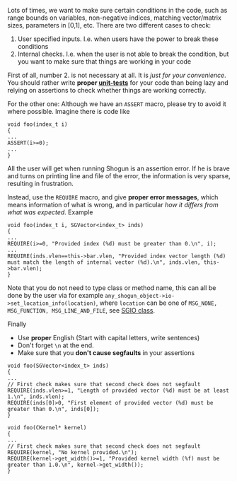 Lots of times, we want to make sure certain conditions in the code, such as range bounds on variables, non-negative indices, matching vector/matrix sizes, parameters in [0,1], etc. There are two different cases to check:

1.  User specified inputs. I.e. when users have the power to break these conditions
2. Internal checks. I.e. when the user is not able to break the condition, but you want to make sure that things are working in your code

First of all, number 2. is not necessary at all. It is _just for your convenience_. You should rather write **proper [unit-tests](Unit-Testing)** for your code than being lazy and relying on assertions to check whether things are working correctly.

For the other one: Although we have an ```ASSERT``` macro, please try to avoid it where possible. Imagine there is code like
```
void foo(index_t i)
{
...
ASSERT(i>=0);
...
}
```
All the user will get when running Shogun is an assertion error. If he is brave and turns on printing line and file of the error, the information is very sparse, resulting in frustration.

Instead, use the ```REQUIRE``` macro, and give **proper error messages**, which means information of what is wrong, and in particular _how it differs from what was expected_. Example
```
void foo(index_t i, SGVector<index_t> inds)
{
...
REQUIRE(i>=0, "Provided index (%d) must be greater than 0.\n", i);
...
REQUIRE(inds.vlen==this->bar.vlen, "Provided index vector length (%d) must match the length of internal vector (%d).\n", inds.vlen, this->bar.vlen);
}
```

Note that you do not need to type class or method name, this can all be done by the user via for example ```any_shogun_object->io->set_location_info(location)```, where ```location``` can be one of ```MSG_NONE, MSG_FUNCTION, MSG_LINE_AND_FILE```, see [SGIO class](http://www.shogun-toolbox.org/doc/en/latest/classshogun_1_1SGIO.html).

Finally
* Use **proper** English (Start with capital letters, write sentences)
* Don't forget ```\n``` at the end.
* Make sure that you **don't cause segfaults** in your assertions

```
void foo(SGVector<index_t> inds)
{
...
// First check makes sure that second check does not segfault
REQUIRE(inds.vlen>=1, "Length of provided vector (%d) must be at least 1.\n", inds.vlen);
REQUIRE(inds[0]>0, "First element of provided vector (%d) must be greater than 0.\n", inds[0]);
}
```

```
void foo(CKernel* kernel)
{
...
// First check makes sure that second check does not segfault
REQUIRE(kernel, "No kernel provided.\n");
REQUIRE(kernel->get_width()>=1, "Provided kernel width (%f) must be greater than 1.0.\n", kernel->get_width());
}
```